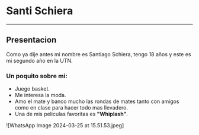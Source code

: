 # Santi Schiera
___
## Presentacion
Como ya dije antes mi nombre es Santiago Schiera, tengo 18 años y este es mi segundo año en la UTN.
### Un poquito sobre mi:
- Juego basket.
- Me interesa la moda.
- Amo el mate y banco mucho las rondas de mates tanto con amigos como en clase para hacer todo mas llevadero.
- Una de mis peliculas favoritas es **"Whiplash"**.

![WhatsApp Image 2024-03-25 at 15.51.53.jpeg]
